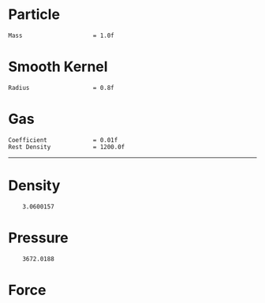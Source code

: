 # Particle
    Mass                    = 1.0f


# Smooth Kernel
    Radius                  = 0.8f


# Gas
    Coefficient             = 0.01f
    Rest Density            = 1200.0f





-------------------------------------------
# Density
        3.0600157
    
# Pressure
        3672.0188

# Force